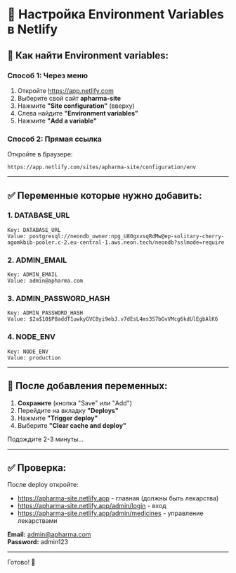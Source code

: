 # 🔧 Настройка Environment Variables в Netlify

## 📍 Как найти Environment variables:

### Способ 1: Через меню
1. Откройте https://app.netlify.com
2. Выберите свой сайт **apharma-site**
3. Нажмите **"Site configuration"** (вверху)
4. Слева найдите **"Environment variables"**
5. Нажмите **"Add a variable"**

### Способ 2: Прямая ссылка
Откройте в браузере:
```
https://app.netlify.com/sites/apharma-site/configuration/env
```

---

## ✅ Переменные которые нужно добавить:

### 1. DATABASE_URL
```
Key: DATABASE_URL
Value: postgresql://neondb_owner:npg_U80gxvsqRdMw@ep-solitary-cherry-agomkbib-pooler.c-2.eu-central-1.aws.neon.tech/neondb?sslmode=require
```

### 2. ADMIN_EMAIL
```
Key: ADMIN_EMAIL
Value: admin@apharma.com
```

### 3. ADMIN_PASSWORD_HASH
```
Key: ADMIN_PASSWORD_HASH
Value: $2a$10$P8addT1uwkyGVC8yi9ebJ.v7dEsL4ms3S7bGvVMcg6kdUlEgbAlK6
```

### 4. NODE_ENV
```
Key: NODE_ENV
Value: production
```

---

## 🚀 После добавления переменных:

1. **Сохраните** (кнопка "Save" или "Add")
2. Перейдите на вкладку **"Deploys"**
3. Нажмите **"Trigger deploy"**
4. Выберите **"Clear cache and deploy"**

Подождите 2-3 минуты...

---

## ✅ Проверка:

После deploy откройте:
- https://apharma-site.netlify.app - главная (должны быть лекарства)
- https://apharma-site.netlify.app/admin/login - вход
- https://apharma-site.netlify.app/admin/medicines - управление лекарствами

**Email:** admin@apharma.com  
**Password:** admin123

---

Готово! 🎉

